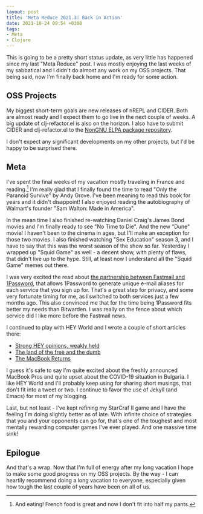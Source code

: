 ```yaml
---
layout: post
title: 'Meta Reduce 2021.3: Back in Action'
date: 2021-10-24 09:54 +0300
tags:
- Meta
- Clojure
---
```


This is going to be a pretty short status update, as very little has happened
since my last "Meta Reduce" post. I was mostly enjoying the last weeks of my sabbatical
and I didn't do almost any work on my OSS projects. That being said, now I'm finally back home and I'm ready for some action.

## OSS Projects

My biggest short-term goals are new releases of nREPL and CIDER. Both are almost ready and I expect them
to go live in the next couple of weeks. A big update of clj-refactor.el is also on the horizon.
I also have to submit CIDER and clj-refactor.el to the [NonGNU ELPA package repository](https://elpa.nongnu.org/nongnu/).

I don't expect any significant developments on my other projects, but I'd be happy to be surprised there.

## Meta

I've spent the final weeks of my vacation mostly traveling in France and reading.[^1] I'm really glad that I finally found the time
to read "Only the Paranoid Survive" by Andy Grove. I've been meaning to read this book for years and it didn't disappoint!
I also enjoyed reading the autobiography of Walmart's founder "Sam Walton: Made in America".

In the mean time I also finished re-watching Daniel Craig's James Bond movies and I'm finally ready to see "No Time to Die". And the new "Dune" movie!
I haven't been to the cinema in ages, but I'll make an exception for those two movies.
I also finished watching "Sex Education" season 3, and I have to say that this was the worst season of the show so far.
Yesterday I wrapped up "Squid Game" as well - a decent show, with plenty of flaws, that didn't live up to the hype. Still,
at least now I understand all the "Squid Game" memes out there.

I was very excited the read about [the partnership between Fastmail and 1Password](https://1password.com/fastmail/), that allows 1Password to generate unique
e-mail aliases for each service that you sign up for. That's a great step for privacy, and some very fortunate timing for me, as I switched to both services
just a few months ago. This also convinced me that for the time being 1Password fits better my needs than Bitwarden. I was really on the fence about which service
did I like more before the Fastmail news.

I continued to play with HEY World and I wrote a couple of short articles there:

* [Strong HEY opinions, weakly held](https://world.hey.com/bozhidar/strong-hey-opinions-weakly-held-f773d176)
* [The land of the free and the dumb](https://world.hey.com/bozhidar/the-land-of-the-free-and-the-dumb-324c7554)
* [The MacBook Returns](https://world.hey.com/bozhidar/the-macbook-returns-3c52c865)

I guess it's safe to say I'm quite excited about the freshly announced MacBook Pros and quite upset about the COVID-19 situation in Bulgaria.
I like HEY World and I'll probably keep using for sharing short musings, that don't fit into a tweet or two.
I continue to favor the use of Jekyll (and Emacs) for most of my blogging.

Last, but not least - I've kept refining my StarCraf II game and I have the feeling I'm doing slightly better as of late.
With infinite choice of strategies that you and your opponents can go for, that's one of the toughest and most mentally rewarding
computer games I've ever played. And one massive time sink!

## Epilogue

And that's a wrap. Now that I'm full of energy after my long vacation I hope to make some good progress on my OSS projects.
By the way - I can heartily recommend doing a long vacation to everyone, especially given how tough the last couple of years have been
on all of us.

[^1]: And eating! French food is great and now I don't fit into half my pants.
